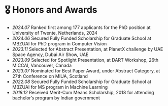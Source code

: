 # 🎖 Honors and Awards
<!-- - *2020.10* National Scholarship (Top 1%) -->
<!-- - *2021.05* We won the first prize on CVPR21 Workshop (Adversarial Machine Learning in Real-World Computer Vision Systems and Online Challenges, rank: 1 / 1558).
- *2022.10* China National Scholarship, Zhejiang University, 2022 
- Outstanding Student Scholarship, First Prize, Hainan University, 2018, 2019, 2020. -->

- *2024.07* Ranked first among 177 applicants for the PhD position at University of Twente, Netherlands, 2024
- *2024.06* Secured Fully Funded Scholarship for Graduate School at MBZUAI for PhD program in Computer Vision
- *2023.11* Selected for Abstract Presentation, at PlanetX challenge by UAE Space Agency, Dubai Air Show, UAE
- *2023.09* Selected for Spotlight Presentation, at DART Workshop, 26th MICCAI, Vancouver, Canada
- *2023.07* Nominated for Best Paper Award, under Abstract Category, at 27th Conference on MIUA, Scotland
- *2022.08* Secured Fully Funded Scholarship for Graduate School at MBZUAI for MS program in Machine Learning
- *2018.12* Received Merit-Cum Means Scholarship, 2018 for attending bachelor’s program by Indian government